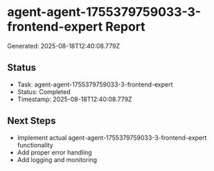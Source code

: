 # agent-agent-1755379759033-3-frontend-expert Report

Generated: 2025-08-18T12:40:08.779Z

## Status
- Task: agent-agent-1755379759033-3-frontend-expert
- Status: Completed
- Timestamp: 2025-08-18T12:40:08.779Z

## Next Steps
- Implement actual agent-agent-1755379759033-3-frontend-expert functionality
- Add proper error handling
- Add logging and monitoring
